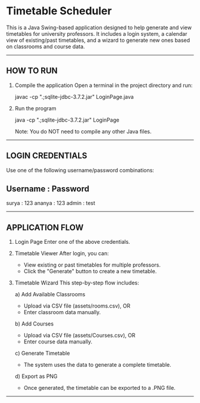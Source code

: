 Timetable Scheduler
===================

This is a Java Swing-based application designed to help generate and view timetables for university professors. 
It includes a login system, a calendar view of existing/past timetables, and a wizard to generate new ones based 
on classrooms and course data.

------------------------------------------------------------
HOW TO RUN
------------------------------------------------------------

1. Compile the application
   Open a terminal in the project directory and run:

   javac -cp ".;sqlite-jdbc-3.7.2.jar" LoginPage.java

2. Run the program

   java -cp ".;sqlite-jdbc-3.7.2.jar" LoginPage

   Note: You do NOT need to compile any other Java files.

------------------------------------------------------------
LOGIN CREDENTIALS
------------------------------------------------------------

Use one of the following username/password combinations:

   Username : Password
   --------------------
   surya    : 123
   ananya   : 123
   admin    : test

------------------------------------------------------------
APPLICATION FLOW
------------------------------------------------------------

1. Login Page
   Enter one of the above credentials.

2. Timetable Viewer
   After login, you can:
   - View existing or past timetables for multiple professors.
   - Click the "Generate" button to create a new timetable.

3. Timetable Wizard
   This step-by-step flow includes:
   
   a) Add Available Classrooms
      - Upload via CSV file (assets/rooms.csv), OR
      - Enter classroom data manually.

   b) Add Courses
      - Upload via CSV file (assets/Courses.csv), OR
      - Enter course data manually.

   c) Generate Timetable
      - The system uses the data to generate a complete timetable.

   d) Export as PNG
      - Once generated, the timetable can be exported to a .PNG file.

------------------------------------------------------------
